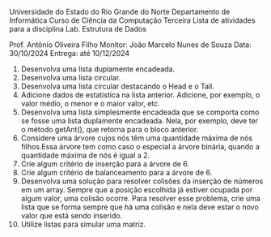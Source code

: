 Universidade do Estado do Rio Grande do Norte
Departamento de Informática
Curso de Ciência da Computação
Terceira Lista de atividades para a disciplina Lab. Estrutura de Dados

Prof. Antônio Oliveira Filho
Monitor: João Marcelo Nunes de Souza
Data: 30/10/2024
Entrega: até 10/12/2024


1. Desenvolva uma lista duplamente encadeada.
2. Desenvolva uma lista circular.
3. Desenvolva uma lista circular destacando o Head e o Tail.
4. Adicione dados de estatística na lista anterior. Adicione, por exemplo, o valor médio, o
menor e o maior valor, etc.
5. Desenvolva uma lista simplesmente encadeada que se comporta como se fosse uma
lista duplamente encadeada. Nela, por exemplo, deve ter o método getAnt(), que
retorna para o bloco anterior.
6. Considere uma árvore cujos nós têm uma quantidade máxima de nós filhos.Essa árvore
tem como caso o especial a árvore binária, quando a quantidade máxima de nós é igual
a 2.
7. Crie algum critério de inserção para a árvore de 6.
8. Crie algum critério de balanceamento para a árvore de 6.
9. Desenvolva uma solução para resolver colisões da inserção de números em um array.
Sempre que a posição escolhida já estiver ocupada por algum valor, uma colisão ocorre.
Para resolver esse problema, crie uma lista que se forma sempre que há uma colisão e
nela deve estar o novo valor que está sendo inserido.
10. Utilize listas para simular uma matriz.
